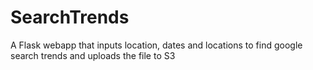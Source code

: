 # SearchTrends
A Flask webapp that inputs location, dates and locations to find google search trends and uploads the file to S3 
